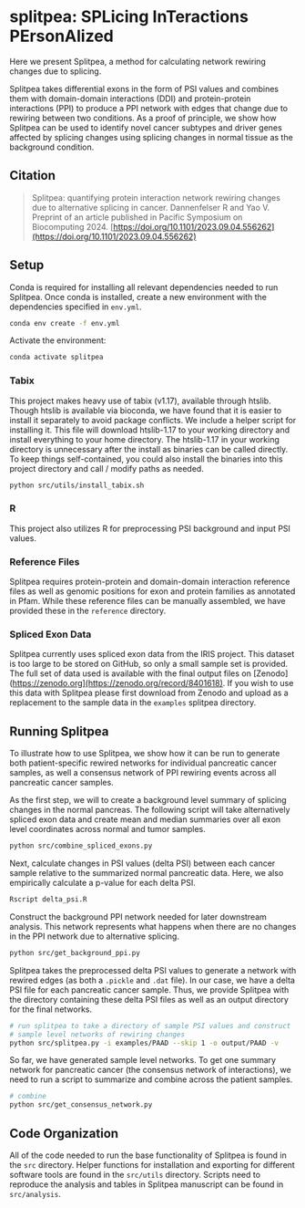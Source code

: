 # splitpea: SPLicing InTeractions PErsonAlized

Here we present Splitpea, a method for calculating network rewiring changes due to splicing.

Splitpea takes differential exons in the form of PSI values and combines them
with domain-domain interactions (DDI) and protein-protein interactions (PPI) to
produce a PPI network with edges that change due to rewiring between two conditions. 
As a proof of principle, we show how Splitpea can be used to identify novel cancer
subtypes and driver genes affected by splicing changes using splicing changes in 
normal tissue as the background condition. 

## Citation

> Splitpea: quantifying protein interaction network rewiring changes due to alternative splicing in cancer.
Dannenfelser R and Yao V. Preprint of an article published in Pacific Symposium on Biocomputing 2024. [https://doi.org/10.1101/2023.09.04.556262](https://doi.org/10.1101/2023.09.04.556262)

## Setup

Conda is required for installing all relevant dependencies needed to run Splitpea.
Once conda is installed, create a new environment with the dependencies
specified in `env.yml`.

```sh
conda env create -f env.yml
```

Activate the environment:

```sh
conda activate splitpea
```

### Tabix

This project makes heavy use of tabix (v1.17), available through htslib. Though htslib is available via bioconda,
we have found that it is easier to install it separately to avoid package conflicts. We include a helper script
for installing it. This file will download htslib-1.17 to your working directory and install everything
to your home directory. The htslib-1.17 in your working directory is unnecessary after the install as binaries can be called
directly. To keep things self-contained, you could also install the binaries into this project directory
and call / modify paths as needed.

```sh
python src/utils/install_tabix.sh
```

### R

This project also utilizes R for preprocessing PSI background and input
PSI values. 

### Reference Files

Splitpea requires protein-protein and domain-domain interaction reference files
as well as genomic positions for exon and protein families as annotated in Pfam. While
these reference files can be manually assembled, we have provided these in the
`reference` directory. 

### Spliced Exon Data

Splitpea currently uses spliced exon data from the IRIS project. This dataset is too
large to be stored on GitHub, so only a small sample set is provided. The full set of data used is
available with the final output files on [Zenodo](https://zenodo.org](https://zenodo.org/record/8401618). If you wish to use
this data with Splitpea please first download from Zenodo and upload as a replacement to the sample
data in the `examples` splitpea directory.

## Running Splitpea

To illustrate how to use Splitpea, we show how it can be run to generate both
patient-specific rewired networks for individual pancreatic cancer
samples, as well a consensus network of PPI rewiring events across
all pancreatic cancer samples.

As the first step, we will to create a background level summary of splicing changes in
the normal pancreas. The following script will take alternatively spliced exon data and 
create mean and median summaries over all exon level coordinates across normal and tumor samples.

```sh
python src/combine_spliced_exons.py
```

Next, calculate changes in PSI values (delta PSI) between each cancer sample
relative to the summarized normal pancreatic data. Here, we also empirically
calculate a p-value for each delta PSI.

```sh
Rscript delta_psi.R
```

Construct the background PPI network needed for later downstream
analysis. This network represents what happens when there are no
changes in the PPI network due to alternative splicing.

```sh
python src/get_background_ppi.py
```

Splitpea takes the preprocessed delta PSI values to generate a
network with rewired edges (as both a `.pickle` and `.dat` file). In our
case, we have a delta PSI file for each pancreatic cancer sample. Thus, we
provide Splitpea with the directory containing these delta PSI files as
well as an output directory for the final networks. 

```sh
# run splitpea to take a directory of sample PSI values and construct
# sample level networks of rewiring changes
python src/splitpea.py -i examples/PAAD --skip 1 -o output/PAAD -v
```

So far, we have generated sample level networks. To get one summary network for
pancreatic cancer (the consensus network of interactions), we need to run
a script to summarize and combine across the patient samples.

```sh
# combine
python src/get_consensus_network.py
```

## Code Organization

All of the code needed to run the base functionality of Splitpea is found
in the `src` directory. Helper functions for installation and exporting
for different software tools are found in the `src/utils` directory. 
Scripts need to reproduce the analysis and tables in Splitpea manuscript
can be found in `src/analysis`.

